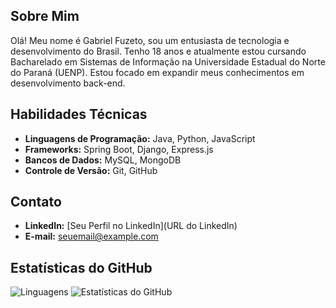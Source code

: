 <div style="display: flex; align-items: center;">
</div>

## Sobre Mim

Olá! Meu nome é Gabriel Fuzeto, sou um entusiasta de tecnologia e desenvolvimento do Brasil. Tenho 18 anos e atualmente estou cursando Bacharelado em Sistemas de Informação na Universidade Estadual do Norte do Paraná (UENP). Estou focado em expandir meus conhecimentos em desenvolvimento back-end.

## Habilidades Técnicas

- **Linguagens de Programação:** Java, Python, JavaScript
- **Frameworks:** Spring Boot, Django, Express.js
- **Bancos de Dados:** MySQL, MongoDB
- **Controle de Versão:** Git, GitHub

## Contato

- **LinkedIn:** [Seu Perfil no LinkedIn](URL do LinkedIn)
- **E-mail:** seuemail@example.com

## Estatísticas do GitHub

![Linguagens](https://github-readme-stats.vercel.app/api/top-langs/?username=fuzetoo&layout=normal)
![Estatísticas do GitHub](https://github-readme-stats.vercel.app/api?username=fuzetoo&show_icons=true&theme=radical)